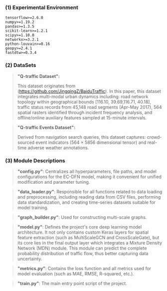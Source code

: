 ### (1) Experimental Environment

```
tensorflow>=2.6.0
numpy>=1.19.2
pandas>=1.3.5
scikit-learn>=1.2.1
scipy>=1.10.0
networkx>=3.2.1
python-louvain>=0.16
geopy>=2.4.1
fastdtw>=0.3.4

```

### (2) DataSets

> **"Q-traffic Dataset":**
>
> This dataset originates from (https://github.com/JingqingZ/BaiduTraffic). In this paper, this dataset integrates multi-modal urban dynamics including: road network topology within geographical bounds [116.10, 39.69,116.71, 40.18], traffic status records from 45,148 road segments (Apr-May 2017), 564 spatial rasters identified through incident frequency analysis, and offline/online auxiliary features sampled at 15-minute intervals.

> **"Q-traffic Events Dataset":**
>
> Derived from navigation search queries, this dataset captures: crowd-sourced event indicators (564 × 5856 dimensional tensor) and real-time adverse weather annotations.

### (3) Module Descriptions

> **"config.py"**:  Centralizes all hyperparameters, file paths, and model configurations for the EC-DFN model, making it convenient for unified modification and parameter tuning.

> **"data_loader.py"**:  Responsible for all functions related to data loading and preprocessing, including reading data from CSV files, performing data standardization, and creating time-series datasets suitable for model training.

> **"graph_builder.py"**:  Used for constructing multi-scale graphs.

> **"model.py"**:  Defines the project's core deep learning model architecture. It not only contains custom Keras layers for spatial feature extraction (such as MultiScaleGCN and CrossScaleGate), but its core lies in the final output layer which integrates a Mixture Density Network (MDN) module. This module can predict the complete probability distribution of traffic flow, thus better capturing data uncertainty.

> **"metrics.py"**:  Contains the loss function and all metrics used for model evaluation (such as MAE, RMSE, R-squared, etc.).

> **"train.py"**:  The main entry point script of the project.
